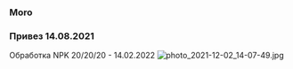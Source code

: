 ### Moro
### Привез 14.08.2021
 Обработка NPK 20/20/20 - 14.02.2022
![photo_2021-12-02_14-07-49.jpg]({{site.baseurl}}/photo_2021-12-02_14-07-49.jpg)

